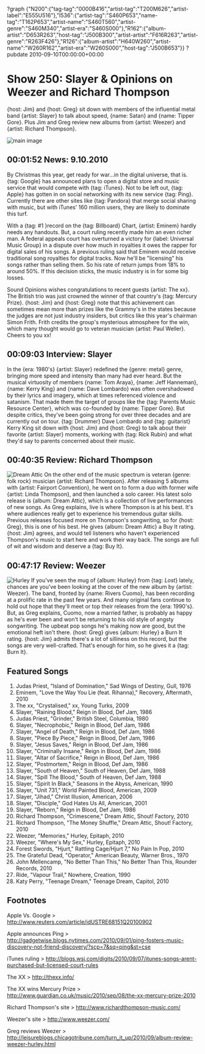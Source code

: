 ?graph {"N200":{"tag-tag":"0000B416","artist-tag":"T200M626","artist-label":"E555U516"},"I536":{"artist-tag":"S460P653","name-tag":"T162P653","artist-name":"S460T560","artist-genre":"S460M340","artist-era":"S460S000"},"R162":{"album-artist":"D653R263","host-tag":"J500B300","artist-artist":"F616R263","artist-genre":"R263F426"},"R126":{"album-artist":"H640W260","artist-name":"W260R162","artist-era":"W260S000","host-tag":"J500B653"}}
?pubdate 2010-09-10T00:00:00+00:00

# Show 250: Slayer & Opinions on Weezer and Richard Thompson
{host: Jim} and {host: Greg} sit down with members of the influential metal band {artist: Slayer} to talk about speed, {name: Satan} and {name: Tipper Gore}. Plus Jim and Greg review new albums from {artist: Weezer} and {artist: Richard Thompson}.

![main image](http://static.soundopinions.org/images/2010/slayer/2.jpg)

## 00:01:52 News: 9.10.2010
By Christmas this year, get ready for war...in the digital universe, that is. {tag: Google} has announced plans to open a digital store and music service that would compete with {tag: iTunes}. Not to be left out, {tag: Apple} has gotten in on social networking with its new service {tag: Ping}. Currently there are other sites like {tag: Pandora} that merge social sharing with music, but with iTunes' 160 million users, they are likely to dominate this turf.

With a {tag: #1 }record on the {tag: Billboard} Chart, {artist: Eminem} hardly needs any handouts. But, a court ruling recently made him an even richer man. A federal appeals court has overturned a victory for {label: Universal Music Group} in a dispute over how much in royalties it owes the rapper for digital sales of his songs. A previous ruling said that Eminem would receive traditional song royalties for digital tracks. Now he'll be "licensing" his songs rather than selling them. So his rate of return jumps from 18% to around 50%. If this decision sticks, the music industry is in for some big losses.

Sound Opinions wishes congratulations to recent guests {artist: The xx}. The British trio was just crowned the winner of that country's {tag: Mercury Prize}. {host: Jim} and {host: Greg} note that this achievement can sometimes mean more than prizes like the Grammy's in the states because the judges are not just industry insiders, but critics like this year's chairman Simon Frith. Frith credits the group's mysterious atmosphere for the win, which many thought would go to veteran musician {artist: Paul Weller}. Cheers to you xx!

## 00:09:03 Interview: Slayer
In the {era: 1980's} {artist: Slayer} redefined the {genre: metal} genre, bringing more speed and intensity than many had ever heard. But the musical virtuosity of members {name: Tom Araya}, {name: Jeff Hanneman}, {name: Kerry King} and {name: Dave Lombardo} was often overshadowed by their lyrics and imagery, which at times referenced violence and satanism. That made them the target of groups like the {tag: Parents Music Resource Center}, which was co-founded by {name: Tipper Gore}. But despite critics, they've been going strong for over three decades and are currently out on tour. {tag: Drummer} Dave Lombardo and {tag: guitarist} Kerry King sit down with {host: Jim} and {host: Greg} to talk about their favorite {artist: Slayer} moments, working with {tag: Rick Rubin} and what they'd say to parents concerned about their music.

## 00:40:35 Review: Richard Thompson
![Dream Attic](http://is5.mzstatic.com/image/thumb/Music/v4/d0/17/b1/d017b1f8-439a-aea4-5bdb-c5749e4f8b33/source/600x600bb.jpg "264023/388441474")
On the other end of the music spectrum is veteran {genre: folk rock} musician {artist: Richard Thompson}. After releasing 5 albums with {artist: Fairport Convention}, he went on to form a duo with former wife {artist: Linda Thompson}, and then launched a solo career. His latest solo release is {album: Dream Attic}, which is a collection of live performances of new songs. As Greg explains, live is where Thompson is at his best. It's where audiences really get to experience his tremendous guitar skills. Previous releases focused more on Thompson's songwriting, so for {host: Greg}, this is one of his best. He gives {album: Dream Attic} a Buy It rating. {host: Jim} agrees, and would tell listeners who haven't experienced Thompson's music to start here and work their way back. The songs are full of wit and wisdom and deserve a {tag: Buy It}.

## 00:47:17 Review: Weezer
![Hurley](http://is1.mzstatic.com/image/thumb/Music/v4/d5/47/40/d54740a8-3d1f-9765-d8cc-f9327435682e/source/600x600bb.jpg "115234/385797601")
 If you've seen the mug of {album: Hurley} from {tag: *Lost*} lately, chances are you've been looking at the cover of the new album by {artist: Weezer}. The band, fronted by {name: Rivers Cuomo}, has been recording at a prolific rate in the past few years. And many original fans continue to hold out hope that they'll meet or top their releases from the {era: 1990's}. But, as Greg explains, Cuomo, now a married father, is probably as happy as he's ever been and won't be returning to his old style of angsty songwriting. The upbeat pop songs he's making now are good, but the emotional heft isn't there. {host: Greg} gives {album: Hurley} a Burn It rating. {host: Jim} admits there's a lot of silliness on this record, but the songs are very well-crafted. That's enough for him, so he gives it a {tag: Burn It}. 

## Featured Songs
1. Judas Priest, "Island of Domination," Sad Wings of Destiny, Gull, 1976
2. Eminem, "Love the Way You Lie (feat. Rihanna)," Recovery, Aftermath, 2010
3. The xx, "Crystalised," xx, Young Turks, 2009
4. Slayer, "Raining Blood," Reign in Blood, Def Jam, 1986
5. Judas Priest, "Grinder," British Steel, Columbia, 1980
6. Slayer, "Necrophobic," Reign in Blood, Def Jam, 1986
7. Slayer, "Angel of Death," Reign in Blood, Def Jam, 1986
8. Slayer, "Piece By Piece," Reign in Blood, Def Jam, 1986
9. Slayer, "Jesus Saves," Reign in Blood, Def Jam, 1986
10. Slayer, "Criminally Insane," Reign in Blood, Def Jam, 1986
11. Slayer, "Altar of Sacrifice," Reign in Blood, Def Jam, 1986
12. Slayer, "Postmortem," Reign in Blood, Def Jam, 1986
13. Slayer, "South of Heaven," South of Heaven, Def Jam, 1988
14. Slayer, "Spill The Blood," South of Heaven, Def Jam, 1988
15. Slayer, "Spirit In Black," Seasons in the Abyss, American, 1990
16. Slayer, "Unit 731," World Painted Blood, American, 2009
17. Slayer, "Jihad," Christ Illusion, American, 2006
18. Slayer, "Disciple," God Hates Us All, American, 2001
19. Slayer, "Reborn," Reign in Blood, Def Jam, 1986
20. Richard Thompson, "Crimescene," Dream Attic, Shout! Factory, 2010
21. Richard Thompson, "The Money Shuffle," Dream Attic, Shout! Factory, 2010
22. Weezer, "Memories," Hurley, Epitaph, 2010
23. Weezer, "Where's My Sex," Hurley, Epitaph, 2010
24. Forest Swords, "Hjurt," Rattling Cage/Hjurt 7," No Pain In Pop, 2010
25. The Grateful Dead, "Operator," American Beauty, Warner Bros., 1970
26. John Mellencamp, "No Better Than This," No Better Than This, Rounder Records, 2010
27. Ride, "Vapour Trail," Nowhere, Creation, 1990
28. Katy Perry, "Teenage Dream," Teenage Dream, Capitol, 2010

## Footnotes
Apple Vs. Google > http://www.reuters.com/article/idUSTRE68151Q20100902

Apple announces Ping > http://gadgetwise.blogs.nytimes.com/2010/09/01/ping-fosters-music-discovery-not-friend-discovery/?scp=7&sq=ping&st=cse

iTunes ruling > http://blogs.wsj.com/digits/2010/09/07/itunes-songs-arent-purchased-but-licensed-court-rules

The XX > http://thexx.info/

The XX wins Mercury Prize > http://www.guardian.co.uk/music/2010/sep/08/the-xx-mercury-prize-2010

Richard Thompson's site > http://www.richardthompson-music.com/

Weezer's site > http://www.weezer.com/

Greg reviews Weezer > http://leisureblogs.chicagotribune.com/turn_it_up/2010/09/album-review-weezer-hurley.html
